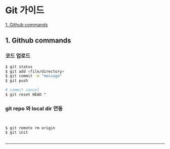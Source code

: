 # Git 가이드
   [1. Github commands](#1.-Github-commands)



## 1. Github commands <a name="1.-Github-commands"></a>

  ### 코드 업로드
  ```bash
  $ git status 
  $ git add <file/directory> 
  $ git commit -m "message"
  $ git push 
  
  # commit cancel
  $ git reset HEAD ^  
  ```
  
  ### git repo 와 local dir 연동
  ```  
  
  
  $ git remote rm origin
  $ git init
  
  
  ```


---
  
  
  
  
  
  
  
